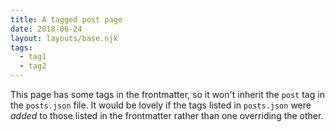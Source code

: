 ```yaml
---
title: A tagged post page
date: 2018-06-24
layout: layouts/base.njk
tags:
  - tag1
  - tag2
---
```


This page has some tags in the frontmatter, so it won't inherit the `post` tag in the `posts.json` file. It would be lovely if the tags listed in `posts.json` were _added_ to those listed in the frontmatter rather than one overriding the other.


